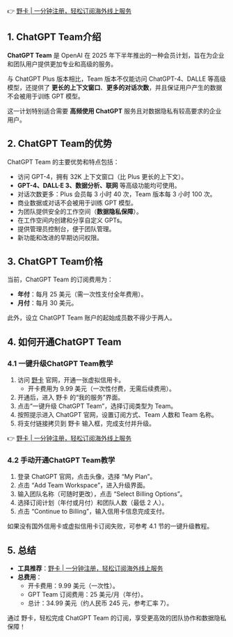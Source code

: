 👉 [野卡 | 一分钟注册，轻松订阅海外线上服务](https://bit.ly/bewildcard)

## 1. ChatGPT Team介绍

**ChatGPT Team** 是 OpenAI 在 2025 年下半年推出的一种会员计划，旨在为企业和团队用户提供更加专业和高级的服务。

与 ChatGPT Plus 版本相比，Team 版本不仅能访问 ChatGPT-4、DALLE 等高级模型，还提供了 **更长的上下文窗口**、**更多的对话次数**，并且保证用户产生的数据不会被用于训练 GPT 模型。

这一计划特别适合需要 **高频使用 ChatGPT** 服务且对数据隐私有较高要求的企业用户。

## 2. ChatGPT Team的优势

ChatGPT Team 的主要优势和特点包括：

- 访问 GPT-4，拥有 32K 上下文窗口（比 Plus 更长的上下文）。
- **GPT-4、DALL·E 3、数据分析、联网** 等高级功能均可使用。
- 对话次数更多：Plus 会员每 3 小时 40 次，Team 版本每 3 小时 100 次。
- 商业数据或对话不会被用于训练 GPT 模型。
- 为团队提供安全的工作空间（**数据隐私保障**）。
- 在工作空间内创建和分享自定义 GPTs。
- 提供管理员控制台，便于团队管理。
- 新功能和改进的早期访问权限。

## 3. ChatGPT Team价格

当前，ChatGPT Team 的订阅费用为：

- **年付**：每月 25 美元（需一次性支付全年费用）。
- **月付**：每月 30 美元。

此外，设立 ChatGPT Team 账户的起始成员数不得少于两人。

## 4. 如何开通ChatGPT Team

### 4.1 一键升级ChatGPT Team教学

1. 访问 [野卡](https://bit.ly/bewildcard) 官网，开通一张虚拟信用卡。
   - 开卡费用为 9.99 美元（一次性付费，无需后续费用）。
2. 开通后，进入 野卡 的“我的服务”界面。
3. 点击“一键升级 ChatGPT Team”，选择订阅类型为 Team。
4. 按照提示进入 ChatGPT 官网，设置订阅方式、Team 人数和 Team 名称。
5. 将支付链接拷贝到 野卡 输入框，完成支付并升级。

👉 [野卡 | 一分钟注册，轻松订阅海外线上服务](https://bit.ly/bewildcard)

### 4.2 手动开通ChatGPT Team教学

1. 登录 ChatGPT 官网，点击头像，选择 “My Plan”。
2. 点击 “Add Team Workspace”，进入升级界面。
3. 输入团队名称（可随时更改），点击 “Select Billing Options”。
4. 选择订阅计划（年付或月付）和团队人数（最低 2 人）。
5. 点击 “Continue to Billing”，输入信用卡信息完成支付。

如果没有国外信用卡或虚拟信用卡订阅失败，可参考 4.1 节的一键升级教程。

## 5. 总结

- **工具推荐**：[野卡 | 一分钟注册，轻松订阅海外线上服务](https://bit.ly/bewildcard)
- **总费用**：
  - 开卡费用：9.99 美元（一次性）。
  - GPT Team 订阅费用：25 美元/月（年付）。
  - 总计：34.99 美元（约人民币 245 元，参考汇率 7）。

通过 野卡，轻松完成 ChatGPT Team 的订阅，享受更高效的团队协作和数据隐私保障！